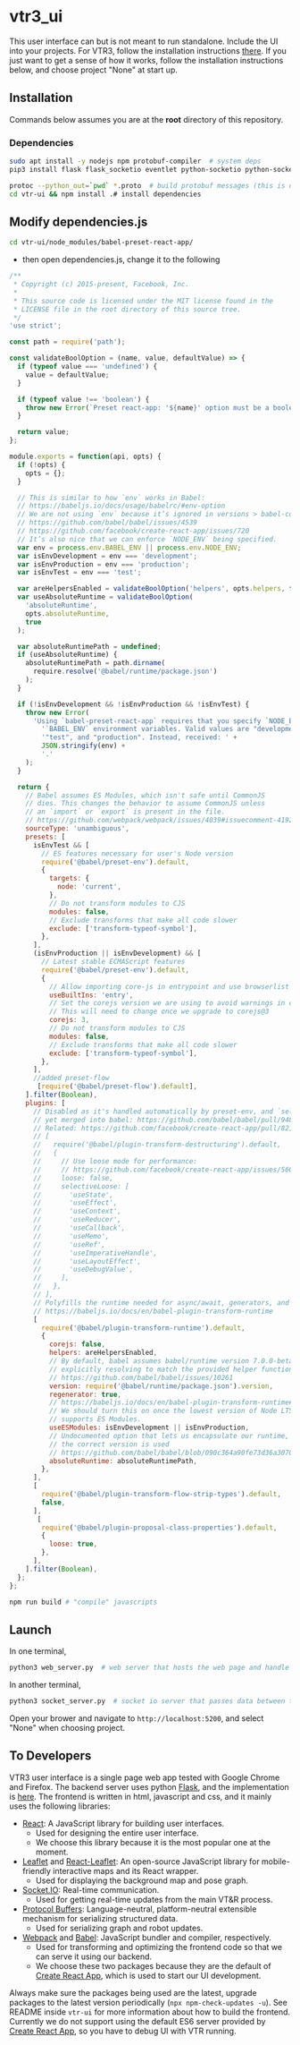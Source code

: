 # vtr3_ui

This user interface can but is not meant to run standalone. Include the UI into your projects. For VTR3, follow the installation instructions [there](https://github.com/utiasASRL/vtr3). If you just want to get a sense of how it works, follow the installation instructions below, and choose project "None" at start up.

## Installation

Commands below assumes you are at the **root** directory of this repository.

### Dependencies

```bash
sudo apt install -y nodejs npm protobuf-compiler  # system deps
pip3 install flask flask_socketio eventlet python-socketio python-socketio[client] websocket-client  # python deps
```
```bash
protoc --python_out=`pwd` *.proto  # build protobuf messages (this is optional since we commit the resulting python scripts, run this command after you make any change to the proto files)
cd vtr-ui && npm install .# install dependencies
```

## Modify dependencies.js

```bash
cd vtr-ui/node_modules/babel-preset-react-app/
```
- then open dependencies.js, change it to the following
```javascript
/**
 * Copyright (c) 2015-present, Facebook, Inc.
 *
 * This source code is licensed under the MIT license found in the
 * LICENSE file in the root directory of this source tree.
 */
'use strict';

const path = require('path');

const validateBoolOption = (name, value, defaultValue) => {
  if (typeof value === 'undefined') {
    value = defaultValue;
  }

  if (typeof value !== 'boolean') {
    throw new Error(`Preset react-app: '${name}' option must be a boolean.`);
  }

  return value;
};

module.exports = function(api, opts) {
  if (!opts) {
    opts = {};
  }

  // This is similar to how `env` works in Babel:
  // https://babeljs.io/docs/usage/babelrc/#env-option
  // We are not using `env` because it’s ignored in versions > babel-core@6.10.4:
  // https://github.com/babel/babel/issues/4539
  // https://github.com/facebook/create-react-app/issues/720
  // It’s also nice that we can enforce `NODE_ENV` being specified.
  var env = process.env.BABEL_ENV || process.env.NODE_ENV;
  var isEnvDevelopment = env === 'development';
  var isEnvProduction = env === 'production';
  var isEnvTest = env === 'test';

  var areHelpersEnabled = validateBoolOption('helpers', opts.helpers, false);
  var useAbsoluteRuntime = validateBoolOption(
    'absoluteRuntime',
    opts.absoluteRuntime,
    true
  );

  var absoluteRuntimePath = undefined;
  if (useAbsoluteRuntime) {
    absoluteRuntimePath = path.dirname(
      require.resolve('@babel/runtime/package.json')
    );
  }

  if (!isEnvDevelopment && !isEnvProduction && !isEnvTest) {
    throw new Error(
      'Using `babel-preset-react-app` requires that you specify `NODE_ENV` or ' +
        '`BABEL_ENV` environment variables. Valid values are "development", ' +
        '"test", and "production". Instead, received: ' +
        JSON.stringify(env) +
        '.'
    );
  }

  return {
    // Babel assumes ES Modules, which isn't safe until CommonJS
    // dies. This changes the behavior to assume CommonJS unless
    // an `import` or `export` is present in the file.
    // https://github.com/webpack/webpack/issues/4039#issuecomment-419284940
    sourceType: 'unambiguous',
    presets: [
      isEnvTest && [
        // ES features necessary for user's Node version
        require('@babel/preset-env').default,
        {
          targets: {
            node: 'current',
          },
          // Do not transform modules to CJS
          modules: false,
          // Exclude transforms that make all code slower
          exclude: ['transform-typeof-symbol'],
        },
      ],
      (isEnvProduction || isEnvDevelopment) && [
        // Latest stable ECMAScript features
        require('@babel/preset-env').default,
        {
          // Allow importing core-js in entrypoint and use browserlist to select polyfills
          useBuiltIns: 'entry',
          // Set the corejs version we are using to avoid warnings in console
          // This will need to change once we upgrade to corejs@3
          corejs: 3,
          // Do not transform modules to CJS
          modules: false,
          // Exclude transforms that make all code slower
          exclude: ['transform-typeof-symbol'],
        },
      ],
      //added preset-flow
       [require('@babel/preset-flow').default],
    ].filter(Boolean),
    plugins: [
      // Disabled as it's handled automatically by preset-env, and `selectiveLoose` isn't
      // yet merged into babel: https://github.com/babel/babel/pull/9486
      // Related: https://github.com/facebook/create-react-app/pull/8215
      // [
      //   require('@babel/plugin-transform-destructuring').default,
      //   {
      //     // Use loose mode for performance:
      //     // https://github.com/facebook/create-react-app/issues/5602
      //     loose: false,
      //     selectiveLoose: [
      //       'useState',
      //       'useEffect',
      //       'useContext',
      //       'useReducer',
      //       'useCallback',
      //       'useMemo',
      //       'useRef',
      //       'useImperativeHandle',
      //       'useLayoutEffect',
      //       'useDebugValue',
      //     ],
      //   },
      // ],
      // Polyfills the runtime needed for async/await, generators, and friends
      // https://babeljs.io/docs/en/babel-plugin-transform-runtime
      [
        require('@babel/plugin-transform-runtime').default,
        {
          corejs: false,
          helpers: areHelpersEnabled,
          // By default, babel assumes babel/runtime version 7.0.0-beta.0,
          // explicitly resolving to match the provided helper functions.
          // https://github.com/babel/babel/issues/10261
          version: require('@babel/runtime/package.json').version,
          regenerator: true,
          // https://babeljs.io/docs/en/babel-plugin-transform-runtime#useesmodules
          // We should turn this on once the lowest version of Node LTS
          // supports ES Modules.
          useESModules: isEnvDevelopment || isEnvProduction,
          // Undocumented option that lets us encapsulate our runtime, ensuring
          // the correct version is used
          // https://github.com/babel/babel/blob/090c364a90fe73d36a30707fc612ce037bdbbb24/packages/babel-plugin-transform-runtime/src/index.js#L35-L42
          absoluteRuntime: absoluteRuntimePath,
        },
      ],
      [
        require('@babel/plugin-transform-flow-strip-types').default,
        false,
      ],
       [
        require('@babel/plugin-proposal-class-properties').default,
        {
          loose: true,
        },
      ],
    ].filter(Boolean),
  };
};

```
```bash
npm run build # "compile" javascripts
```

## Launch

In one terminal,

```bash
python3 web_server.py  # web server that hosts the web page and handle some requests from the frontend
```

In another terminal,

```bash
python3 socket_server.py  # socket io server that passes data between the frontend and other systems, mainly used to send updates from vtr to the frontend
```

Open your brower and navigate to `http://localhost:5200`, and select "None" when choosing project.

## To Developers

VTR3 user interface is a single page web app tested with Google Chrome and Firefox. The backend server uses python [Flask](https://flask.palletsprojects.com/en/1.1.x/), and the implementation is [here](./web_server.py). The frontend is written in html, javascript and css, and it mainly uses the following libraries:

- [React](https://reactjs.org/): A JavaScript library for building user interfaces.
  - Used for designing the entire user interface.
  - We choose this library because it is the most popular one at the moment.
- [Leaflet](https://leafletjs.com/) and [React-Leaflet](https://react-leaflet.js.org/): An open-source JavaScript library for mobile-friendly interactive maps and its React wrapper.
  - Used for displaying the background map and pose graph.
- [Socket.IO](https://socket.io/): Real-time communication.
  - Used for getting real-time updates from the main VT&R process.
- [Protocol Buffers](https://developers.google.com/protocol-buffers): Language-neutral, platform-neutral extensible mechanism for serializing structured data.
  - Used for serializing graph and robot updates.
- [Webpack](https://webpack.js.org/) and [Babel](https://babeljs.io/): JavaScript bundler and compiler, respectively.
  - Used for transforming and optimizing the frontend code so that we can serve it using our backend.
  - We choose these two packages because they are the default of [Create React App](https://create-react-app.dev/), which is used to start our UI development.

Always make sure the packages being used are the latest, upgrade packages to the latest version periodically (`npx npm-check-updates -u`). See README inside `vtr-ui` for more information about how to build the frontend. Currently we do not support using the default ES6 server provided by [Create React App](https://create-react-app.dev/), so you have to debug UI with VTR running.
